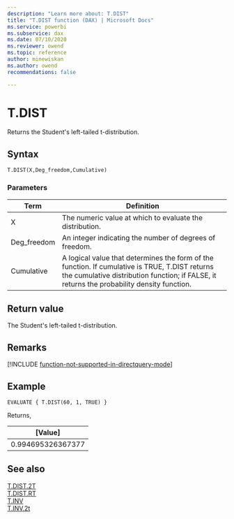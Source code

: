 ```yaml
---
description: "Learn more about: T.DIST"
title: "T.DIST function (DAX) | Microsoft Docs"
ms.service: powerbi 
ms.subservice: dax 
ms.date: 07/10/2020
ms.reviewer: owend
ms.topic: reference
author: minewiskan
ms.author: owend 
recommendations: false

---
```

# T.DIST

Returns the Student's left-tailed t-distribution.
  
## Syntax  
  
```dax
T.DIST(X,Deg_freedom,Cumulative)
```
  
### Parameters  
  
|Term|Definition|  
|--------|--------------|  
|X|The numeric value at which to evaluate the distribution.|  
|Deg_freedom |An integer indicating the number of degrees of freedom.|
|Cumulative|A logical value that determines the form of the function. If cumulative is TRUE, T.DIST returns the cumulative distribution function; if FALSE, it returns the probability density function.|
  
## Return value

The Student's left-tailed t-distribution.

## Remarks

[!INCLUDE [function-not-supported-in-directquery-mode](includes/function-not-supported-in-directquery-mode.md)]

## Example  
  
```dax
EVALUATE { T.DIST(60, 1, TRUE) }
```

Returns,

|[Value]  |
|---------|
|0.994695326367377     |

## See also  

[T.DIST.2T](t-dist-2t-dax.md)  
[T.DIST.RT](t-dist-rt-dax.md)  
[T.INV](t-inv-dax.md)  
[T.INV.2t](t-inv-2t-dax.md)  
  
